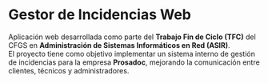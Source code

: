 # Gestor de Incidencias Web

Aplicación web desarrollada como parte del **Trabajo Fin de Ciclo (TFC)** del CFGS en **Administración de Sistemas Informáticos en Red (ASIR)**.  
El proyecto tiene como objetivo implementar un sistema interno de gestión de incidencias para la empresa **Prosadoc**, mejorando la comunicación entre clientes, técnicos y administradores.
